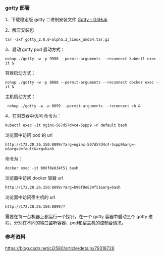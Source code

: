 ### gotty 部署
1、下载稳定版 gotty 二进制安装文件
[Gotty - GitHub](https://github.com/yudai/gotty)

2、解压安装包
```angular2html
tar -zxf gotty_2.0.0-alpha.3_linux_amd64.tar.gz
```

3、启动 gotty
pod 启动方式：
```angular2html
nohup ./gotty -w -p 9988 --permit-arguments --reconnect kubectl exec -it &
```
容器启动方式：
```angular2html
nohup ./gotty -w -p 8888 --permit-arguments --reconnect docker exec -it &
```
主机启动方式：
```angular2html
 nohup ./gotty -w -p 8899 --permit-arguments --reconnect sh &
```

4、在浏览器中访问 
命令为：
```angular2html
kubectl exec -it nginx-567d57d4c4-5spp9 -n default bash
```
浏览器中访问 pod 的 url
```angular2html
http://172.20.26.150:8899/?arg=nginx-567d57d4c4-5spp9&arg=-n&arg=default&arg=bash
```
命令为：
```angular2html
docker exec -it b96f8e834f51 bash
```
浏览器中访问 docker 容器 url
```angular2html
http://172.20.26.150:8899/?arg=b96f8e834f51&arg=bash
```

浏览器中访问宿主机的 url
```angular2html
http://172.20.26.150:8899/?
```

需要在每一台机器上都运行一个探针，在一个 gotty 容器中启动三个 gotty 进程，分别在不同的端口监听容器、pod和宿主机的控制台请求。

### 参考资料

https://blog.csdn.net/cj2580/article/details/79318726